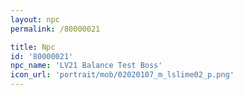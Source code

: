```yaml
---
layout: npc
permalink: /80000021

title: Npc
id: '80000021'
npc_name: 'LV21 Balance Test Boss'
icon_url: 'portrait/mob/02020107_m_lslime02_p.png'
---
```

